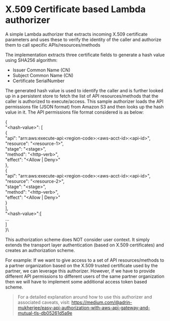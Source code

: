 # X.509 Certificate based Lambda authorizer
A simple Lambda authorizer that extracts incoming X.509 certificate parameters and uses these to
verify the identity of the caller and authorize them to call specific APIs/resources/methods

The implementation extracts three certificate fields to generate a hash value using SHA256 algorithm:
- Issuer Common Name (CN)
- Subject Common Name (CN)
- Certificate SerialNumber

The generated hash value is used to identify the caller and is further looked up in a persistent store to fetch the list of API resources/methods that the caller is authorized to execute/access. This sample authorizer loads the API permissions file (JSON format) from Amazon S3 and then looks up the hash value in it.
The API permissions file format considered is as below:

{\
"\<hash-value\>": [\
 {\
 "api": "arn:aws:execute-api:\<region-code\>:\<aws-acct-id\>:\<api-id\>",\
 "resource": "\<resource-1\>",\
 "stage": "\<stage\>",\
 "method": "\<http-verb\>",\
 "effect": "\<Allow | Deny\>"\
},\
{\
"api": "arn:aws:execute-api:\<region-code\>:\<aws-acct-id\>:\<api-id\>",\
"resource": "\<resource-2\>",\
"stage": "\<stage\>",\
"method": "\<http-verb\>",\
"effect": "\<Allow | Deny\>"\
}\
],\
"\<hash-value\>":[\
...\
]\
}\


This authorization scheme does NOT consider user context. It simply extends the transport layer authentication (based on X.509 certificates) and creates an authorization scheme.

For example: If we want to give access to a set of API resources/methods to a partner organization based on the X.509 trusted certificate used by the partner, we can leverage this authorizer. However, if we have to provide different API permissions to different users of the same partner organization then we will have to implement some additional access token based scheme.


> For a detailed explanation around how to use this authorizer and associated caveats, visit:
> https://medium.com/@adrin-mukherjee/easy-api-authorization-with-aws-api-gateway-and-mutual-tls-db05261d5a9e


